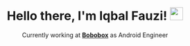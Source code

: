 <h1 align="center"> Hello there, I'm Iqbal Fauzi! <img src="https://raw.githubusercontent.com/iampavangandhi/iampavangandhi/master/gifs/Hi.gif" width="30px"> </h1>

<p align="center">
    Currently working at <b><a rel="nofollow noopener noreferrer" target="_blank" href="https://tanx.dev">Bobobox</a></b> as Android Engineer
</p>

<!--
**mangibal/mangibal** is a ✨ _special_ ✨ repository because its `README.md` (this file) appears on your GitHub profile.

Here are some ideas to get you started:

- 🔭 I’m currently working on ...
- 🌱 I’m currently learning ...
- 👯 I’m looking to collaborate on ...
- 🤔 I’m looking for help with ...
- 💬 Ask me about ...
- 📫 How to reach me: ...
- 😄 Pronouns: ...
- ⚡ Fun fact: ...
-->
